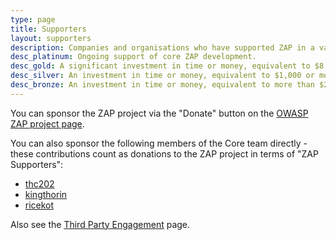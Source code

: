 ```yaml
---
type: page
title: Supporters
layout: supporters
description: Companies and organisations who have supported ZAP in a variety of ways
desc_platinum: Ongoing support of core ZAP development.
desc_gold: A significant investment in time or money, equivalent to $8,000 or more.
desc_silver: An investment in time or money, equivalent to $1,000 or more.
desc_bronze: An investment in time or money, equivalent to more than $200 and less than $1,000.
---
```


You can sponsor the ZAP project via the "Donate" button on the [OWASP ZAP project page](https://owasp.org/www-project-zap/).

You can also sponsor the following members of the Core team directly - these contributions count as donations to the ZAP project in terms of "ZAP Supporters":

* [thc202](https://github.com/sponsors/thc202)
* [kingthorin](https://github.com/sponsors/kingthorin)
* [ricekot](https://github.com/sponsors/ricekot)

Also see the [Third Party Engagement](/third-party-engagement/) page.
